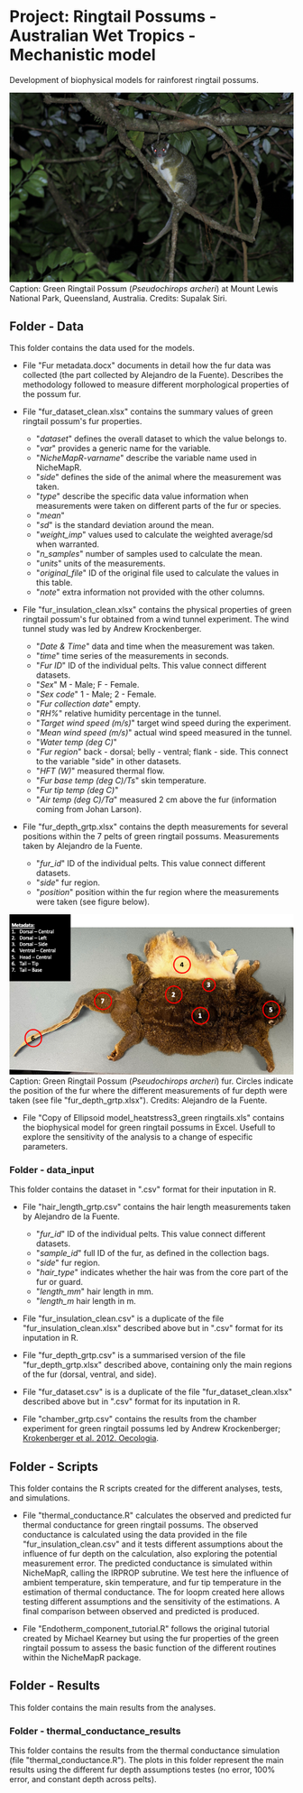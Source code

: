# Project: Ringtail Possums - Australian Wet Tropics - Mechanistic model

Development of biophysical models for rainforest ringtail possums.

![Green Ringtail Possum at Mount Lewis, Queensland, Australia](https://github.com/AlejandroFuentePinero/Ringtail_WT_Mechanistic_Model/blob/main/pics/grtp.JPG)
Caption: Green Ringtail Possum (_Pseudochirops archeri_) at Mount Lewis National Park, Queensland, Australia. 
Credits: Supalak Siri.



## Folder - **Data**
This folder contains the data used for the models.

- File "Fur metadata.docx" documents in detail how the fur data was collected (the part collected by Alejandro de la Fuente). Describes the methodology followed to measure different morphological properties of the possum fur.

- File "fur_dataset_clean.xlsx" contains the summary values of green ringtail possum's fur properties.
  - "_dataset_" defines the overall dataset to which the value belongs to.
  - "_var_" provides a generic name for the variable.
  - "_NicheMapR-varname_" describe the variable name used in NicheMapR.
  - "_side_" defines the side of the animal where the measurement was taken.
  - "_type_" describe the specific data value information when measurements were taken on different parts of the fur or species.
  - "_mean_"
  - "_sd_" is the standard deviation around the mean.
  - "_weight_imp_" values used to calculate the weighted average/sd when warranted.
  - "_n_samples_" number of samples used to calculate the mean.
  - "_units_" units of the measurements.
  - "_original_file_" ID of the original file used to calculate the values in this table.
  - "_note_" extra information not provided with the other columns.
  
- File "fur_insulation_clean.xlsx" contains the physical properties of green ringtail possum's fur obtained from a wind tunnel experiment. The wind tunnel study was led by Andrew Krockenberger.
  - "_Date & Time_" data and time when the measurement was taken.
  - "_time_" time series of the measurements in seconds.
  - "_Fur ID_" ID of the individual pelts. This value connect different datasets.
  - "_Sex_" M - Male; F - Female.
  - "_Sex code_" 1 - Male; 2 - Female.
  - "_Fur collection date_" empty.
  - "_RH%_" relative humidity percentage in the tunnel.
  - "_Target wind speed (m/s)_" target wind speed during the experiment.
  - "_Mean wind speed (m/s)_" actual wind speed measured in the tunnel.
  - "_Water temp (deg C)_"
  - "_Fur region_" back - dorsal; belly -  ventral; flank - side. This connect to the variable "side" in other datasets.
  - "_HFT (W)_" measured thermal flow.
  - "_Fur base temp (deg C)/Ts_" skin temperature.
  - "_Fur tip temp (deg C)_"
  - "_Air temp (deg C)/Ta_" measured 2 cm above the fur (information coming from Johan Larson).
  
 - File "fur_depth_grtp.xlsx" contains the depth measurements for several positions within the 7 pelts of green ringtail possums. Measurements taken by Alejandro de la Fuente.
   - "_fur_id_" ID of the individual pelts. This value connect different datasets.
   - "_side_" fur region.
   - "_position_" position within the fur region where the measurements were taken (see figure below).


![Green Ringtail Possum fur](https://github.com/AlejandroFuentePinero/Ringtail_WT_Mechanistic_Model/blob/main/pics/fur_depth_position.png)
Caption: Green Ringtail Possum (_Pseudochirops archeri_) fur. Circles indicate the position of the fur where the different measurements of fur depth were taken (see file "fur_depth_grtp.xlsx"). 
Credits: Alejandro de la Fuente.



- File "Copy of Ellipsoid model_heatstress3_green ringtails.xls" contains the biophysical model for green ringtail possums in Excel. Usefull to explore the sensitivity of the analysis to a change of especific parameters.

### Folder - **data_input**
This folder contains the dataset in ".csv" format for their inputation in R.

- File "hair_length_grtp.csv" contains the hair length measurements taken by Alejandro de la Fuente.
  - "_fur_id_" ID of the individual pelts. This value connect different datasets.
  - "_sample_id_" full ID of the fur, as defined in the collection bags.
  - "_side_" fur region.
  - "_hair_type_" indicates whether the hair was from the core part of the fur or guard.
  - "_length_mm_" hair length in mm.
  - "_length_m_ hair length in m.

- File "fur_insulation_clean.csv" is a duplicate of the file "fur_insulation_clean.xlsx" described above but in ".csv" format for its inputation in R.

- File "fur_depth_grtp.csv" is a summarised version of the file "fur_depth_grtp.xlsx" described above, containing only the main regions of the fur (dorsal, ventral, and side).

- File "fur_dataset.csv" is is a duplicate of the file "fur_dataset_clean.xlsx" described above but in ".csv" format for its inputation in R. 

- File "chamber_grtp.csv" contains the results from the chamber experiment for green ringtail possums led by Andrew Krockenberger; [Krokenberger et al. 2012. Oecologia](https://link.springer.com/article/10.1007/s00442-011-2146-2).

## Folder - **Scripts**
This folder contains the R scripts created for the different analyses, tests, and simulations.

- File "thermal_conductance.R" calculates the observed and predicted fur thermal conductance for green ringtail possums. The observed conductance is calculated using the data provided in the file "fur_insulation_clean.csv" and it tests different assumptions about the influence of fur depth on the calculation, also exploring the potential measurement error. The predicted conductance is simulated within NicheMapR, calling the IRPROP subrutine. We test here the influence of ambient temperature, skin temperature, and fur tip temperature in the estimation of thermal conductance. The for loopm created here allows testing different assumptions and the sensitivity of the estimations. A final comparison between observed and predicted is produced.

- File "Endotherm_component_tutorial.R" follows the original tutorial created by Michael Kearney but using the fur properties of the green ringtail possum to assess the basic function of the different routines within the NicheMapR package.
  
## Folder - **Results**
This folder contains the main results from the analyses.

### Folder - **thermal_conductance_results**
This folder contains the results from the thermal conductance simulation (file "thermal_conductance.R"). The plots in this folder represent the main results using the different fur depth assumptions testes (no error, 100% error, and constant depth across pelts).
